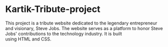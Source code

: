 # Kartik-Tribute-project

This project is a tribute website dedicated to the legendary entrepreneur and visionary, Steve Jobs. The website serves as a platform to honor Steve Jobs' contributions to the technology industry. It is built using HTML and CSS.
